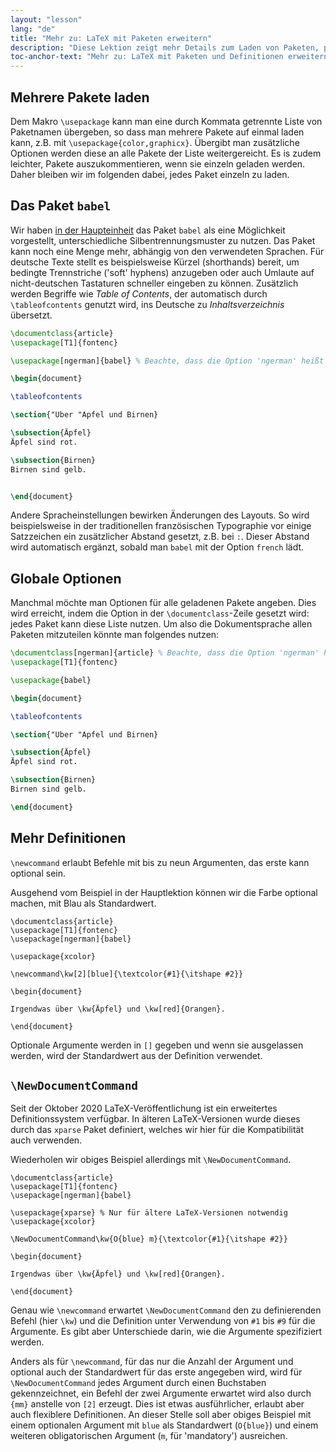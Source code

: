```yaml
---
layout: "lesson"
lang: "de"
title: "Mehr zu: LaTeX mit Paketen erweitern"
description: "Diese Lektion zeigt mehr Details zum Laden von Paketen, präsentiert das babel Paket zur Sprachauswahl und mehr Details zu benutzerdefinierten Befehlen."
toc-anchor-text: "Mehr zu: LaTeX mit Paketen und Definitionen erweitern"
---
```

## Mehrere Pakete laden

Dem Makro `\usepackage` kann man eine durch Kommata getrennte Liste von Paketnamen 
übergeben, so dass man mehrere Pakete auf einmal laden kann, z.B. mit 
`\usepackage{color,graphicx}`. Übergibt man zusätzliche Optionen werden diese an alle 
Pakete der Liste weitergereicht. Es is zudem leichter, Pakete auszukommentieren, wenn 
sie einzeln geladen werden. Daher bleiben wir im folgenden dabei, jedes Paket einzeln 
zu laden.

## Das Paket `babel`

Wir haben [in der Haupteinheit](lesson-06) das Paket `babel` als eine Möglichkeit 
vorgestellt, unterschiedliche Silbentrennungsmuster zu nutzen. Das Paket kann noch eine 
Menge mehr, abhängig von den verwendeten Sprachen. Für deutsche Texte stellt es 
beispielsweise Kürzel (shorthands) bereit, um bedingte Trennstriche ('soft' hyphens) 
anzugeben oder auch Umlaute auf nicht-deutschen Tastaturen schneller eingeben zu können.
Zusätzlich werden Begriffe wie _Table of Contents_, der automatisch durch 
`\tableofcontents` genutzt wird, ins Deutsche zu _Inhaltsverzeichnis_ übersetzt.

```latex
\documentclass{article}
\usepackage[T1]{fontenc}

\usepackage[ngerman]{babel} % Beachte, dass die Option 'ngerman' heißt

\begin{document}

\tableofcontents

\section{"Uber "Apfel und Birnen}

\subsection{Äpfel}
Äpfel sind rot.

\subsection{Birnen}
Birnen sind gelb.


\end{document}
```

Andere Spracheinstellungen bewirken Änderungen des Layouts. So wird beispielsweise
in der traditionellen französischen Typographie vor einige Satzzeichen ein zusätzlicher 
Abstand gesetzt, z.B. bei `:`. Dieser Abstand wird automatisch ergänzt, sobald 
man `babel` mit der Option `french` lädt.

## Globale Optionen

Manchmal möchte man Optionen für alle geladenen Pakete angeben. Dies wird
erreicht, indem die Option in der `\documentclass`-Zeile gesetzt wird: jedes
Paket kann diese Liste nutzen. Um also die Dokumentsprache allen Paketen
mitzuteilen könnte man folgendes nutzen:

```latex
\documentclass[ngerman]{article} % Beachte, dass die Option 'ngerman' heißt
\usepackage[T1]{fontenc}

\usepackage{babel}

\begin{document}

\tableofcontents

\section{"Uber "Apfel und Birnen}

\subsection{Äpfel}
Äpfel sind rot.

\subsection{Birnen}
Birnen sind gelb.

\end{document}
```

## Mehr Definitionen

`\newcommand` erlaubt Befehle mit bis zu neun Argumenten, das erste kann
optional sein.

Ausgehend vom Beispiel in der Hauptlektion können wir die Farbe optional machen,
mit Blau als Standardwert.

```
\documentclass{article}
\usepackage[T1]{fontenc}
\usepackage[ngerman]{babel}

\usepackage{xcolor}

\newcommand\kw[2][blue]{\textcolor{#1}{\itshape #2}}

\begin{document}

Irgendwas über \kw{Äpfel} und \kw[red]{Orangen}.

\end{document}
```

Optionale Argumente werden in `[]` gegeben und wenn sie ausgelassen werden, wird
der Standardwert aus der Definition verwendet.

## `\NewDocumentCommand`

Seit der Oktober 2020 LaTeX-Veröffentlichung ist ein erweitertes
Definitionssystem verfügbar. In älteren LaTeX-Versionen wurde dieses durch das
`xparse` Paket definiert, welches wir hier für die Kompatibilität auch
verwenden.

Wiederholen wir obiges Beispiel allerdings mit `\NewDocumentCommand`.

```
\documentclass{article}
\usepackage[T1]{fontenc}
\usepackage[ngerman]{babel}

\usepackage{xparse} % Nur für ältere LaTeX-Versionen notwendig
\usepackage{xcolor}

\NewDocumentCommand\kw{O{blue} m}{\textcolor{#1}{\itshape #2}}

\begin{document}

Irgendwas über \kw{Äpfel} und \kw[red]{Orangen}.

\end{document}
```

Genau wie `\newcommand` erwartet `\NewDocumentCommand` den zu definierenden
Befehl (hier `\kw`) und die Definition unter Verwendung von `#1` bis `#9` für
die Argumente. Es gibt aber Unterschiede darin, wie die Argumente spezifiziert
werden.

Anders als für `\newcommand`, für das nur die Anzahl der Argument und optional
auch der Standardwert für das erste angegeben wird, wird für
`\NewDocumentCommand` jedes Argument durch einen Buchstaben gekennzeichnet, ein
Befehl der zwei Argumente erwartet wird also durch `{mm}` anstelle von `[2]`
erzeugt. Dies ist etwas ausführlicher, erlaubt aber auch flexiblere
Definitionen. An dieser Stelle soll aber obiges Beispiel mit einem optionalen
Argument mit `blue` als Standardwert (`O{blue}`) und einem weiteren
obligatorischen Argument (`m`, für 'mandatory') ausreichen.
